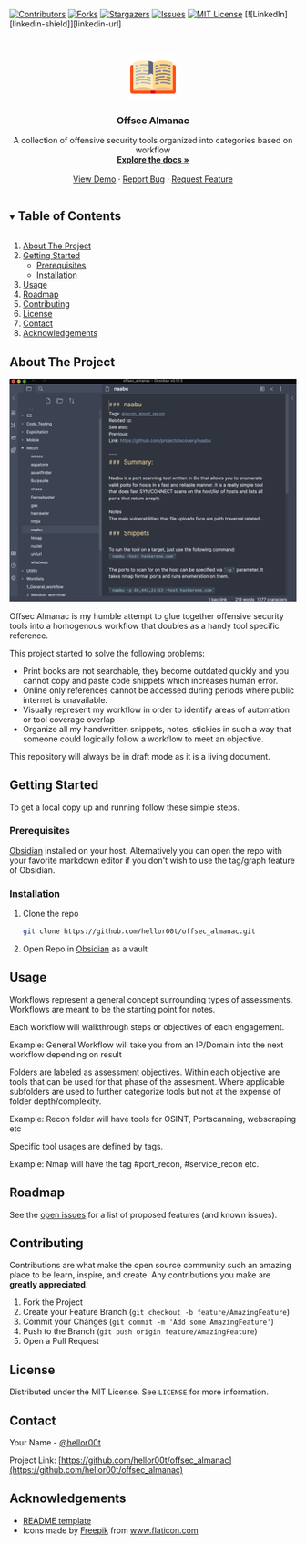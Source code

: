 [![Contributors][contributors-shield]][contributors-url]
[![Forks][forks-shield]][forks-url]
[![Stargazers][stars-shield]][stars-url]
[![Issues][issues-shield]][issues-url]
[![MIT License][license-shield]][license-url]
[![LinkedIn][linkedin-shield]][linkedin-url]


<!-- PROJECT LOGO -->
<br />
<p align="center">
  <a href="https://github.com/hellor00t/offsec_almanac">
    <img src="_images/open-book.png" alt="Logo" width="80" height="80">
  </a>


  <h3 align="center">Offsec Almanac</h3>

  <p align="center">
     A collection of offensive security tools organized into categories based on workflow 
    <br />
    <a href="https://github.com/hellor00t/offsec_almanac"><strong>Explore the docs »</strong></a>
    <br />
    <br />
    <a href="https://github.com/hellor00t/offsec_almanac">View Demo</a>
    ·
    <a href="https://github.com/hellor00t/offsec_almanac/issues">Report Bug</a>
    ·
    <a href="https://github.com/hellor00t/offsec_almanac/issues">Request Feature</a>
  </p>
</p>



<!-- TABLE OF CONTENTS -->
<details open="open">
  <summary><h2 style="display: inline-block">Table of Contents</h2></summary>
  <ol>
    <li>
      <a href="#about-the-project">About The Project</a>
    </li>
    <li>
      <a href="#getting-started">Getting Started</a>
      <ul>
        <li><a href="#prerequisites">Prerequisites</a></li>
        <li><a href="#installation">Installation</a></li>
      </ul>
    </li>
    <li><a href="#usage">Usage</a></li>
    <li><a href="#roadmap">Roadmap</a></li>
    <li><a href="#contributing">Contributing</a></li>
    <li><a href="#license">License</a></li>
    <li><a href="#contact">Contact</a></li>
    <li><a href="#acknowledgements">Acknowledgements</a></li>
  </ol>
</details>



<!-- ABOUT THE PROJECT -->
## About The Project


![](_images/almanac_1.png)

Offsec Almanac is my humble attempt to glue together offensive security tools into a homogenous workflow that doubles as a handy tool specific reference.

This project started to solve the following problems:

* Print books are not searchable, they become outdated quickly and you cannot copy and paste code snippets which increases human error.
* Online only references cannot be accessed during periods where public internet is unavailable.
* Visually represent my workflow in order to identify areas of automation or tool coverage overlap
* Organize all my handwritten snippets, notes, stickies in such a way that someone could logically follow a workflow to meet an objective.

This repository will always be in draft mode as it is a living document.
<!-- GETTING STARTED -->
## Getting Started

To get a local copy up and running follow these simple steps.

### Prerequisites

[Obsidian](obsidian.md/) installed on your host. Alternatively you can open the repo with your favorite markdown editor if you don't wish to use the tag/graph feature of Obsidian.

### Installation

1. Clone the repo
   ```sh
   git clone https://github.com/hellor00t/offsec_almanac.git
   ```
2. Open Repo in [Obsidian](obsidian.md/) as a vault



<!-- USAGE EXAMPLES -->
## Usage

Workflows represent a general concept surrounding types of assessments. Workflows are meant to be the starting point for notes.

Each workflow will walkthrough steps or objectives of each engagement.

Example: General Workflow will take you from an IP/Domain into the next workflow depending on result

Folders are labeled as assessment objectives.  Within each objective are tools that can be used for that phase of the assesment. Where applicable subfolders are used to further categorize tools but not at the expense of folder depth/complexity.

Example: Recon folder will have tools for OSINT, Portscanning, webscraping etc

Specific tool usages are defined by tags.

Example: Nmap will have the tag #port_recon, #service_recon etc.

<!-- ROADMAP -->
## Roadmap

See the [open issues](https://github.com/hellor00t/offsec_almanac/issues) for a list of proposed features (and known issues).



<!-- CONTRIBUTING -->
## Contributing

Contributions are what make the open source community such an amazing place to be learn, inspire, and create. Any contributions you make are **greatly appreciated**.

1. Fork the Project
2. Create your Feature Branch (`git checkout -b feature/AmazingFeature`)
3. Commit your Changes (`git commit -m 'Add some AmazingFeature'`)
4. Push to the Branch (`git push origin feature/AmazingFeature`)
5. Open a Pull Request



<!-- LICENSE -->
## License

Distributed under the MIT License. See `LICENSE` for more information.



<!-- CONTACT -->
## Contact

Your Name - [@hellor00t](https://twitter.com/hellor00t)

Project Link: [https://github.com/hellor00t/offsec_almanac](https://github.com/hellor00t/offsec_almanac)



<!-- ACKNOWLEDGEMENTS -->
## Acknowledgements

* [README template](https://github.com/othneildrew/Best-README-Template)
* <div>Icons made by <a href="https://www.freepik.com" title="Freepik">Freepik</a> from <a href="https://www.flaticon.com/" title="Flaticon">www.flaticon.com</a></div>

<!-- MARKDOWN LINKS & IMAGES -->
<!-- https://www.markdownguide.org/basic-syntax/#reference-style-links -->
[contributors-shield]: https://img.shields.io/github/contributors/hellor00t/repo.svg?style=for-the-badge
[contributors-url]: https://github.com/hellor00t/repo/graphs/contributors
[forks-shield]: https://img.shields.io/github/forks/hellor00t/repo.svg?style=for-the-badge
[forks-url]: https://github.com/hellor00t/repo/network/members
[stars-shield]: https://img.shields.io/github/stars/hellor00t/repo.svg?style=for-the-badge
[stars-url]: https://github.com/hellor00t/repo/stargazers
[issues-shield]: https://img.shields.io/github/issues/hellor00t/repo.svg?style=for-the-badge
[issues-url]: https://github.com/hellor00t/repo/issues
[license-shield]: https://img.shields.io/github/license/hellor00t/repo.svg?style=for-the-badge
[license-url]: https://github.com/hellor00t/repo/blob/master/LICENSE.txt